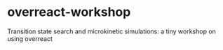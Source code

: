 # overreact-workshop
Transition state search and microkinetic simulations: a tiny workshop on using overreact
